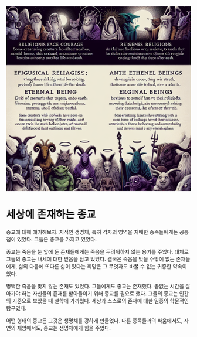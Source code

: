 ![Episode Image](images/0001000_religion.png)

# 세상에 존재하는 종교

종교에 대해 얘기해보자. 지적인 생명체, 특히 각자의 영역을 지배한 종족들에게는 공통점이 있었다. 그들은 종교를 가지고 있었다.

종교는 죽음을 눈 앞에 둔 존재들에게는 죽음을 두려워하지 않는 용기를 주었다. 대체로 그들의 종교는 내세에 대한 믿음을 담고 있었다. 결국은 죽음을 맞을 수밖에 없는 존재들에게, 삶의 다음에 또다른 삶이 있다는 희망은 그 무엇과도 바꿀 수 없는 귀중한 약속이었다.

명백한 죽음을 맞지 않는 존재도 있었다. 그들에게도 종교는 존재했다. 끝없는 시간을 살아가야 하는 자신들의 존재를 받아들이기 위해 종교를 필요로 했다. 그들의 종교는 인간의 기준으로 보았을 때 철학에 가까웠다. 세상과 스스로의 존재에 대한 일종의 학문적인 탐구였다.

어떤 형태의 종교든 그것은 생명체를 강하게 만들었다. 다른 종족들과의 싸움에서도, 자연의 재앙에서도, 종교는 생명체에게 힘을 주었다.
